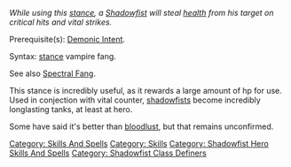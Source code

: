 *While using this [stance](Stance "wikilink"), a
[Shadowfist](:Category:_Shadowfists "wikilink") will steal
[health](Hit_Points "wikilink") from his target on critical hits and
vital strikes.*

Prerequisite(s): [Demonic Intent](Demonic_Intent "wikilink").

Syntax: [stance](Stance "wikilink") vampire fang.

See also [Spectral Fang](Spectral_Fang "wikilink").

This stance is incredibly useful, as it rewards a large amount of hp for
use. Used in conjection with vital counter,
[shadowfists](:Category:_Shadowfists "wikilink") become incredibly
longlasting tanks, at least at hero.

Some have said it's better than [bloodlust](bloodlust "wikilink"), but
that remains unconfirmed.

[Category: Skills And Spells](Category:_Skills_And_Spells "wikilink")
[Category: Skills](Category:_Skills "wikilink") [Category: Shadowfist
Hero Skills And
Spells](Category:_Shadowfist_Hero_Skills_And_Spells "wikilink")
[Category: Shadowfist Class
Definers](Category:_Shadowfist_Class_Definers "wikilink")
